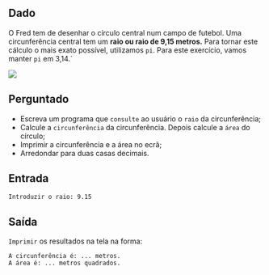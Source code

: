 ## Dado

O Fred tem de desenhar o círculo central num campo de futebol. Uma circunferência central tem um **raio ou raio de 9,15 metros.** 
Para tornar este cálculo o mais exato possível, utilizamos `pi`. Para este exercício, vamos manter `pi` em 3,14.` 

<img src="https://pbs.twimg.com/profile_images/770903539463909376/8ZHqA88S_400x400.jpg"/>

## Perguntado

* Escreva um programa que `consulte` ao usuário o `raio` da circunferência;
* Calcule a `circunferência` da circunferência. Depois calcule a `área` do círculo;
* Imprimir a circunferência e a área no ecrã;
* Arredondar para duas casas decimais.

## Entrada
```
Introduzir o raio: 9.15
```

## Saída
`Imprimir` os resultados na tela na forma: 
```
A circunferência é: ... metros.
A área é: ... metros quadrados.
```




